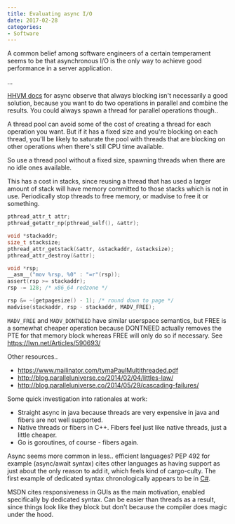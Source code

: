```yaml
---
title: Evaluating async I/O
date: 2017-02-28
categories:
- Software
---
```


A common belief among software engineers of a certain temperament seems to be
that asynchronous I/O is the only way to achieve good performance in a server
application.

...

[HHVM docs][hhvm] for async observe that always blocking isn't necessarily a good
solution, because you want to do two operations in parallel and combine the
results. You could always spawn a thread for parallel operations though..

[hhvm]: https://docs.hhvm.com/hack/async/introduction

A thread pool can avoid some of the cost of creating a thread for each operation
you want. But if it has a fixed size and you're blocking on each thread, you'll
be likely to saturate the pool with threads that are blocking on other
operations when there's still CPU time available.

So use a thread pool without a fixed size, spawning threads when there are no
idle ones available.

This has a cost in stacks, since reusing a thread that has used a larger amount
of stack will have memory committed to those stacks which is not in use.
Periodically stop threads to free memory, or madvise to free it or something.

```c
pthread_attr_t attr;
pthread_getattr_np(pthread_self(), &attr);

void *stackaddr;
size_t stacksize;
pthread_attr_getstack(&attr, &stackaddr, &stacksize);
pthread_attr_destroy(&attr);

void *rsp;
__asm__("mov %rsp, %0" : "=r"(rsp));
assert(rsp >= stackaddr);
rsp -= 128; /* x86_64 redzone */

rsp &= ~(getpagesize() - 1); /* round down to page */
madvise(stackaddr, rsp - stackaddr, MADV_FREE);
```

`MADV_FREE` and `MADV_DONTNEED` have similar userspace semantics, but FREE is a
somewhat cheaper operation because DONTNEED actually removes the PTE for that
memory block whereas FREE will only do so if necessary. See https://lwn.net/Articles/590693/

Other resources..

 * https://www.mailinator.com/tymaPaulMultithreaded.pdf
 * http://blog.paralleluniverse.co/2014/02/04/littles-law/
 * http://blog.paralleluniverse.co/2014/05/29/cascading-failures/

Some quick investigation into rationales at work:

 * Straight async in java because threads are very expensive in java and fibers
   are not well supported.
 * Native threads or fibers in C++. Fibers feel just like native threads, just a
   little cheaper.
 * Go is goroutines, of course - fibers again.

Async seems more common in less.. efficient languages? PEP 492 for example
(async/await syntax) cites other languages as having support as just about the
only reason to add it, which feels kind of cargo-culty. The first example of
dedicated syntax chronologically appears to be in
[C#](https://msdn.microsoft.com/en-us/library/mt674882.aspx).

MSDN cites responsiveness in GUIs as the main motivation, enabled specifically
by dedicated syntax. Can be easier than threads as a result, since things look
like they block but don't because the compiler does magic under the hood.
